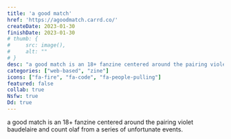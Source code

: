 ```yaml
---
title: 'a good match'
href: 'https://agoodmatch.carrd.co/'
createDate: 2023-01-30
finishDate: 2023-01-30
# thumb: {
#     src: image(),
#     alt: ""
# }
desc: "a good match is an 18+ fanzine centered around the pairing violet baudelaire and count olaf from a series of unfortunate events."
categories: ["web-based", "zine"]
icons: ["fa-fire", "fa-code", "fa-people-pulling"]
featured: false
collab: true
Nsfw: true
Dd: true
---
```

a good match is an 18+ fanzine centered around the pairing violet baudelaire and count olaf from a series of unfortunate events.